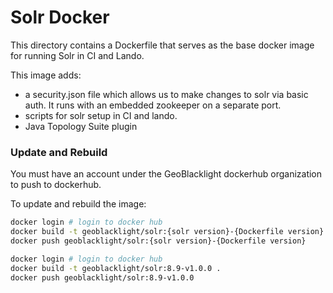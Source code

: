 # Solr Docker

This directory contains a Dockerfile that serves as the base docker image for running Solr in CI and Lando.

This image adds:
- a security.json file which allows us to make changes to solr via basic auth. It runs with an embedded zookeeper on a separate port.
- scripts for solr setup in CI and lando.
- Java Topology Suite plugin

### Update and Rebuild

You must have an account under the GeoBlacklight dockerhub organization to push to
dockerhub.

To update and rebuild the image:

```bash
docker login # login to docker hub
docker build -t geoblacklight/solr:{solr version}-{Dockerfile version} .
docker push geoblacklight/solr:{solr version}-{Dockerfile version}
```

```bash
docker login # login to docker hub
docker build -t geoblacklight/solr:8.9-v1.0.0 .
docker push geoblacklight/solr:8.9-v1.0.0
```
